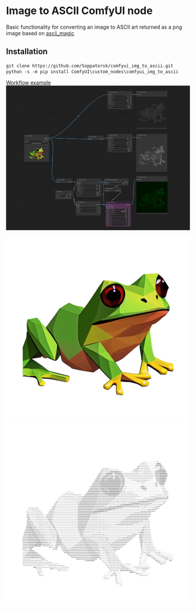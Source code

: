 # Image to ASCII ComfyUI node
Basic functionality for converting an image to ASCII art returned as a png image based on [ascii_magic](https://github.com/LeandroBarone/python-ascii_magic)

## Installation
```
git clone https://github.com/Soppatorsk/comfyui_img_to_ascii.git
python -s -m pip install ComfyUI\custom_nodes\comfyui_img_to_ascii
```

[Workflow example](https://github.com/Soppatorsk/comfyui_img_to_ascii/blob/main/example.json)
![Screenshot](https://github.com/Soppatorsk/comfyui_img_to_ascii/blob/main/example.png "workflow preview")

![Screenshot](https://github.com/Soppatorsk/comfyui_img_to_ascii/blob/main/in.png "input")
![Screenshot](https://github.com/Soppatorsk/comfyui_img_to_ascii/blob/main/out.png "output")
